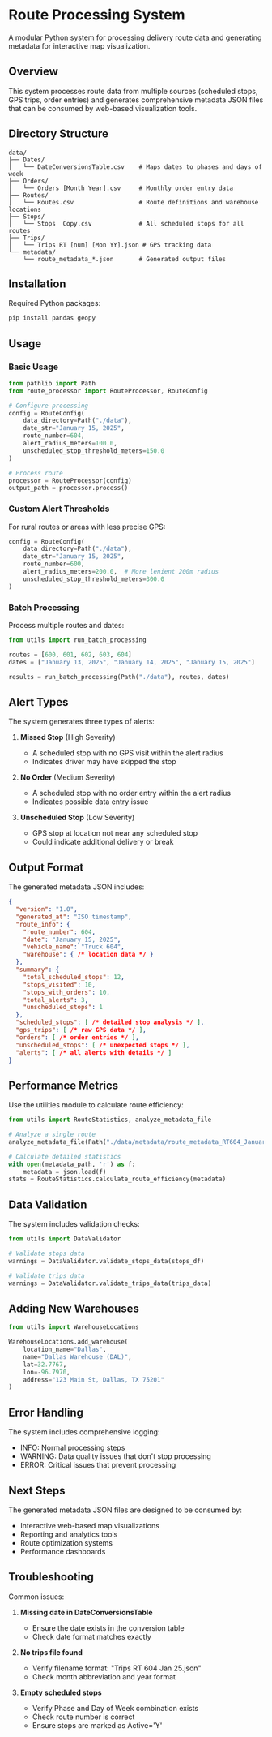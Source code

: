 # Route Processing System

A modular Python system for processing delivery route data and generating metadata for interactive map visualization.

## Overview

This system processes route data from multiple sources (scheduled stops, GPS trips, order entries) and generates comprehensive metadata JSON files that can be consumed by web-based visualization tools.

## Directory Structure

```
data/
├── Dates/
│   └── DateConversionsTable.csv    # Maps dates to phases and days of week
├── Orders/
│   └── Orders [Month Year].csv     # Monthly order entry data
├── Routes/
│   └── Routes.csv                  # Route definitions and warehouse locations
├── Stops/
│   └── Stops  Copy.csv             # All scheduled stops for all routes
├── Trips/
│   └── Trips RT [num] [Mon YY].json # GPS tracking data
└── metadata/
    └── route_metadata_*.json       # Generated output files
```

## Installation

Required Python packages:
```bash
pip install pandas geopy
```

## Usage

### Basic Usage

```python
from pathlib import Path
from route_processor import RouteProcessor, RouteConfig

# Configure processing
config = RouteConfig(
    data_directory=Path("./data"),
    date_str="January 15, 2025",
    route_number=604,
    alert_radius_meters=100.0,
    unscheduled_stop_threshold_meters=150.0
)

# Process route
processor = RouteProcessor(config)
output_path = processor.process()
```

### Custom Alert Thresholds

For rural routes or areas with less precise GPS:
```python
config = RouteConfig(
    data_directory=Path("./data"),
    date_str="January 15, 2025",
    route_number=600,
    alert_radius_meters=200.0,  # More lenient 200m radius
    unscheduled_stop_threshold_meters=300.0
)
```

### Batch Processing

Process multiple routes and dates:
```python
from utils import run_batch_processing

routes = [600, 601, 602, 603, 604]
dates = ["January 13, 2025", "January 14, 2025", "January 15, 2025"]

results = run_batch_processing(Path("./data"), routes, dates)
```

## Alert Types

The system generates three types of alerts:

1. **Missed Stop** (High Severity)
   - A scheduled stop with no GPS visit within the alert radius
   - Indicates driver may have skipped the stop

2. **No Order** (Medium Severity)
   - A scheduled stop with no order entry within the alert radius
   - Indicates possible data entry issue

3. **Unscheduled Stop** (Low Severity)
   - GPS stop at location not near any scheduled stop
   - Could indicate additional delivery or break

## Output Format

The generated metadata JSON includes:

```json
{
  "version": "1.0",
  "generated_at": "ISO timestamp",
  "route_info": {
    "route_number": 604,
    "date": "January 15, 2025",
    "vehicle_name": "Truck 604",
    "warehouse": { /* location data */ }
  },
  "summary": {
    "total_scheduled_stops": 12,
    "stops_visited": 10,
    "stops_with_orders": 10,
    "total_alerts": 3,
    "unscheduled_stops": 1
  },
  "scheduled_stops": [ /* detailed stop analysis */ ],
  "gps_trips": [ /* raw GPS data */ ],
  "orders": [ /* order entries */ ],
  "unscheduled_stops": [ /* unexpected stops */ ],
  "alerts": [ /* all alerts with details */ ]
}
```

## Performance Metrics

Use the utilities module to calculate route efficiency:

```python
from utils import RouteStatistics, analyze_metadata_file

# Analyze a single route
analyze_metadata_file(Path("./data/metadata/route_metadata_RT604_January_15_2025.json"))

# Calculate detailed statistics
with open(metadata_path, 'r') as f:
    metadata = json.load(f)
stats = RouteStatistics.calculate_route_efficiency(metadata)
```

## Data Validation

The system includes validation checks:

```python
from utils import DataValidator

# Validate stops data
warnings = DataValidator.validate_stops_data(stops_df)

# Validate trips data
warnings = DataValidator.validate_trips_data(trips_data)
```

## Adding New Warehouses

```python
from utils import WarehouseLocations

WarehouseLocations.add_warehouse(
    location_name="Dallas",
    name="Dallas Warehouse (DAL)",
    lat=32.7767,
    lon=-96.7970,
    address="123 Main St, Dallas, TX 75201"
)
```

## Error Handling

The system includes comprehensive logging:
- INFO: Normal processing steps
- WARNING: Data quality issues that don't stop processing
- ERROR: Critical issues that prevent processing

## Next Steps

The generated metadata JSON files are designed to be consumed by:
- Interactive web-based map visualizations
- Reporting and analytics tools
- Route optimization systems
- Performance dashboards

## Troubleshooting

Common issues:

1. **Missing date in DateConversionsTable**
   - Ensure the date exists in the conversion table
   - Check date format matches exactly

2. **No trips file found**
   - Verify filename format: "Trips RT 604 Jan 25.json"
   - Check month abbreviation and year format

3. **Empty scheduled stops**
   - Verify Phase and Day of Week combination exists
   - Check route number is correct
   - Ensure stops are marked as Active='Y'
